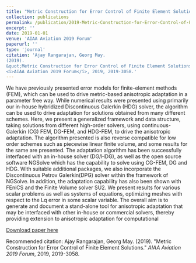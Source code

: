 ```yaml
---
title: "Metric Construction for Error Control of Finite Element Solutions"
collection: publications
permalink: /publication/2019-Metric-Construction-for-Error-Control-of-Finite-Element-Solutions
excerpt: ''
date: 2019-01-01
venue: 'AIAA Aviation 2019 Forum'
paperurl: ''
type: 'journal'
citation: 'Ajay Rangarajan, Georg May.
(2019).
&quot;Metric Construction for Error Control of Finite Element Solutions.&quot;
<i>AIAA Aviation 2019 Forum</i>, 2019, 2019-3058.'
---
```

We have previously presented error models for finite-element methods (FEM), which can be used to drive metric-based anisotropic adaptation in a parameter free way. While numerical results were presented using primarily our in-house hybridized Discontinuous Galerkin (HDG) solver, the algorithm can be used to drive adaptation for solutions obtained from many different schemes. Here, we present a generalized framework and data structure, taking solutions from different high-order solvers, using continuous-Galerkin (CG) FEM, DG-FEM, and HDG-FEM, to drive the anisotropic adaptation. The algorithm presented is also reverse compatible for low order schemes such as piecewise linear finite volume, and some results for the same are presented. The adaptation algorithm has been successfully interfaced with an in-house solver (DG/HDG), as well as the open source software NGSolve which has the capability to solve using CG-FEM, DG and HDG. With suitable additional packages, we also incorporate the Discontinuous Petrov Galerkin(DPG) solver within the framework of NGSolve. In addition, the adaptation capability has also been shown with FEniCS and the Finite Volume solver SU2. We present results for various scalar problems as well as systems of equations, optimizing meshes with respect to the Lq error in some scalar variable. The overall aim is to generate and document a stand-alone tool for anisotropic adaptation that may be interfaced with other in-house or commercial solvers, thereby providing extension to anisotropic adaptation for computational

[Download paper here](https://arc.aiaa.org/doi/abs/10.2514/6.2019-3058)

Recommended citation: Ajay Rangarajan, Georg May.
(2019).
&quot;Metric Construction for Error Control of Finite Element Solutions.&quot;
<i>AIAA Aviation 2019 Forum</i>, 2019, 2019-3058.